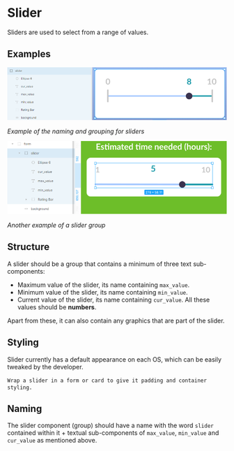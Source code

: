 # Slider
Sliders are used to select from a range of values.

## Examples
![example image for slider](https://github.com/ImagineThisNHS/ImagineThisNHS.github.io/blob/master/guidelines/assets/slider/new%20slider%20fig.png?raw=true)

_Example of the naming and grouping for sliders_

![example image for slider](https://github.com/ImagineThisNHS/ImagineThisNHS.github.io/blob/master/guidelines/assets/slider/slider-example.png?raw=true)

_Another example of a slider group_

## Structure
A slider should be a group that contains a minimum of three text sub-components:
* Maximum value of the slider, its name containing `max_value`.
* Minimum value of the slider, its name containing `min_value`.
* Current value of the slider, its name containing `cur_value`.
All these values should be **numbers**.

Apart from these, it can also contain any graphics that are part of the slider.

## Styling
Slider currently has a default appearance on each OS, which can be easily tweaked by the developer.
```tip
Wrap a slider in a form or card to give it padding and container styling.
```

## Naming
The slider component (group) should have a name with the word `slider` contained within it + textual sub-components of `max_value`, `min_value` and `cur_value` as mentioned above.

